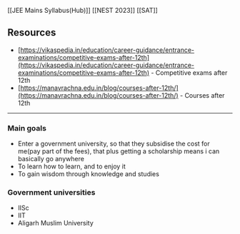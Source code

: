 
[[JEE Mains Syllabus(Hub)]]
[[NEST 2023]]
[[SAT]]
## Resources

- [https://vikaspedia.in/education/career-guidance/entrance-examinations/competitive-exams-after-12th](https://vikaspedia.in/education/career-guidance/entrance-examinations/competitive-exams-after-12th) - Competitive exams after 12th
- [https://manavrachna.edu.in/blog/courses-after-12th/](https://manavrachna.edu.in/blog/courses-after-12th/) - Courses after 12th

---

### Main goals

 - Enter a government university, so that they subsidise the cost for me(pay part of the fees), that plus getting a scholarship means i can basically go anywhere
 - To learn how to learn, and to enjoy it
 - To gain wisdom through knowledge and studies

### Government universities

- IISc
- IIT
- Aligarh Muslim University

